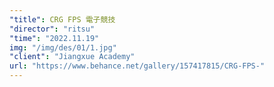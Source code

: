 ```yaml
---
"title": CRG FPS 電子競技
"director": "ritsu"
"time": "2022.11.19"
img: "/img/des/01/1.jpg"
"client": "Jiangxue Academy"
url: "https://www.behance.net/gallery/157417815/CRG-FPS-"
---
```


